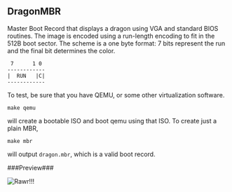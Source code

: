 DragonMBR
---

Master Boot Record that displays a dragon using VGA and standard BIOS routines.
The image is encoded using a run-length encoding to fit in the 512B boot sector. The scheme is a one byte format: 7 bits represent the run and the final bit
determines the color.

     7      1 0
    ------------
    |  RUN   |C|
    ------------

To test, be sure that you have QEMU, or some other virtualization software.

`make qemu`

will create a bootable ISO and boot qemu using that ISO. To create just a plain
MBR,

`make mbr`

will output `dragon.mbr`, which is a valid boot record.

###Preview###

![Rawr!!!](http://i.imgur.com/0zwyQ.png)
